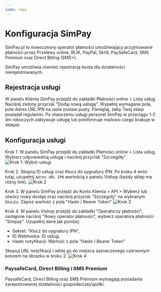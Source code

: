 ```yaml
---
icon: repo
---
```

# Konfiguracja SimPay

SimPay.pl to nowoczesny operator płatności umożliwiający przyjmowanie płatności przez Przelewy online, BLIK, PayPal, Skrill, PaySafeCard, SMS Premium oraz Direct Billing (SMS+).

SimPay umożliwia również rejestrację konta dla działalności nierejestrowanych.

## Rejestracja usługi

W panelu Klienta SimPay przejdź do zakładki Płatności online > Lista usług. Naciśnij zielony przycisk "Dodaj nową usługę".
Wypełnij wymagane pola, pole Adres URL IPN na razie zostaw pusty. Pamiętaj, żeby Twój sklep posiadał regulamin.
Po utworzeniu usługi personel SimPay w przeciągu 1-2 dni roboczych zaktywuje usługę lub poinformuje mailowo czego brakuje w sklepie.

## Konfiguracja usługi
Krok 1. W panelu SimPay przejdź do zakładki Płatności online > Lista usług. Wybierz odpowiednią usługę i naciśnij przycisk "Szczegóły".
![Krok 1: Wybór usługi](https://i.imgur.com/qeBQHXL.png)

Krok 2. Skopiuj ID usługi oraz Klucz do sygnatury IPN. Po kroku 4 wróć tutaj, uzupełnij `Adres URL IPN` wartością z panelu Vishop (każdy sklep ma różny link).
![Krok 2](https://i.imgur.com/EmF5ZKG.png)

Krok 3. W panelu SimPay przejdź do Konto Klienta > API > Wybierz lub utwórz nowy dostęp oraz naciśnij przycisk "Szczegóły" na wybranym kluczu.
Zapisz wartość z pola "Hasło / Bearer Token"
![Krok 3](https://i.imgur.com/1spRIax.png)

Krok 4. W panelu Vishop przejdź do zakładki "Operatorzy płatności", następnie naciśnij "Nowy operator płatności", wybierz operatora płatności "Simpay".
Uzupełnij dane jak poniżej:
- Sekret: "Klucz do sygnatury IPN",
- ID Webhooka: ID usługi,
- Hasło notyfikacji: Wartość z pola "Hasło / Bearer Token"

Skopiuj URL notyfikacji i wklej go do miejsca zaznaczonego czerwonym kolorem na obrazku w kroku 2.
![Krok 4](https://i.imgur.com/eDeeGQe.png)

### PaysafeCard, Direct Billing i SMS Premium
PaysafeCard, Direct Billing oraz SMS Premium wymagają posiadania zarejestrowanej działalności gospodarczej/spółki.